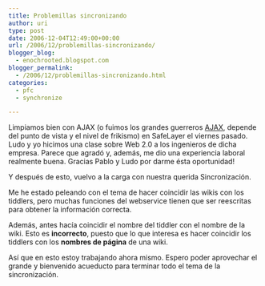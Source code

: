 ```yaml
---
title: Problemillas sincronizando
author: uri
type: post
date: 2006-12-04T12:49:00+00:00
url: /2006/12/problemillas-sincronizando/
blogger_blog:
  - enochrooted.blogspot.com
blogger_permalink:
  - /2006/12/problemillas-sincronizando.html
categories:
  - pfc
  - synchronize

---
```

Limpiamos bien con AJAX (o fuimos los grandes guerreros [AJAX][1], depende del punto de vista y el nivel de frikismo) en SafeLayer el viernes pasado. Ludo y yo hicimos una clase sobre Web 2.0 a los ingenieros de dicha empresa. Parece que agradó y, además, me dio una experiencia laboral realmente buena. Gracias Pablo y Ludo por darme ésta oportunidad!

Y después de esto, vuelvo a la carga con nuestra querida Sincronización.

Me he estado peleando con el tema de hacer coincidir las wikis con los tiddlers, pero muchas funciones del webservice tienen que ser reescritas para obtener la información correcta. 

Además, antes hacía coincidir el nombre del tiddler con el nombre de la wiki. Esto es <span style="font-weight:bold;">incorrecto</span>, puesto que lo que interesa es hacer coincidir los tiddlers con los <span style="font-weight:bold;">nombres de página</span> de una wiki.

Así que en esto estoy trabajando ahora mismo. Espero poder aprovechar el grande y bienvenido acueducto para terminar todo el tema de la sincronización.

 [1]: http://en.wikipedia.org/wiki/Ajax_%28mythology%29